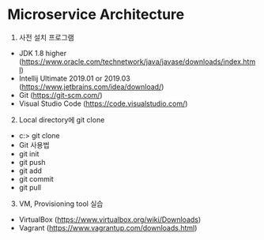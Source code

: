 # Microservice Architecture
1. 사전 설치 프로그램
- JDK 1.8 higher (https://www.oracle.com/technetwork/java/javase/downloads/index.html)
- Intellij Ultimate 2019.01 or 2019.03 (https://www.jetbrains.com/idea/download/)
- Git (https://git-scm.com/)
- Visual Studio Code (https://code.visualstudio.com/)

2. Local directory에 git clone
- c:> git clone
- Git 사용법
- git init
- git push
- git add
- git commit
- git pull

3. VM, Provisioning tool 실습
- VirtualBox (https://www.virtualbox.org/wiki/Downloads)
- Vagrant (https://www.vagrantup.com/downloads.html)
